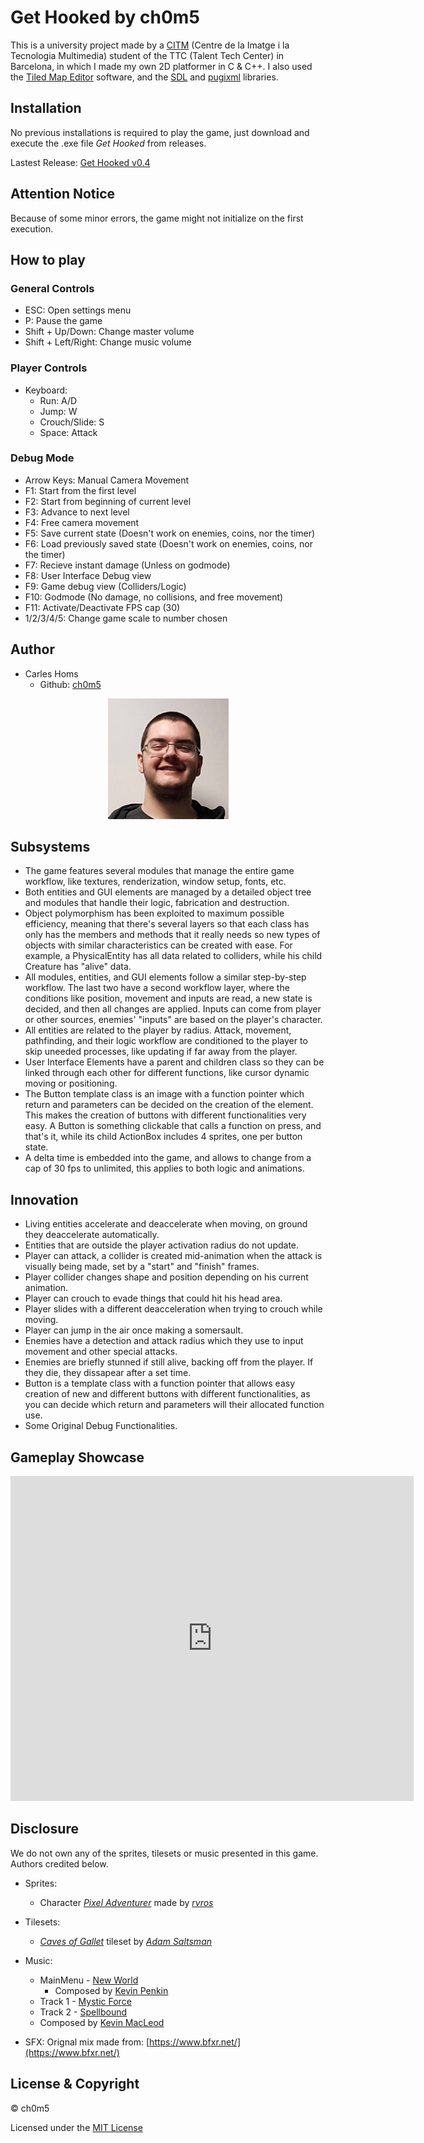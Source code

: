 # Get Hooked by ch0m5
This is a university project made by a [CITM](https://www.citm.upc.edu/ing/) (Centre de la Imatge i la Tecnologia Multimedia) student of the TTC (Talent Tech Center) in Barcelona, in which I made my own 2D platformer in C & C++. I also used the [Tiled Map Editor](https://www.mapeditor.org/) software, and the [SDL](https://www.libsdl.org/) and [pugixml](https://pugixml.org/) libraries.

## Installation
No previous installations is required to play the game, just download and execute the .exe file *Get Hooked* from releases.

Lastest Release: [Get Hooked v0.4](https://github.com/Scotland-Fury/Hook_Platformer/releases/tag/0.4)

## Attention Notice
Because of some minor errors, the game might not initialize on the first execution.

## How to play
### General Controls
* ESC: Open settings menu
* P: Pause the game
* Shift + Up/Down: Change master volume
* Shift + Left/Right: Change music volume

### Player Controls
* Keyboard:
	* Run: A/D
	* Jump: W
	* Crouch/Slide: S
	* Space: Attack
	
### Debug Mode
* Arrow Keys: Manual Camera Movement
* F1: Start from the first level
* F2: Start from beginning of current level
* F3: Advance to next level
* F4: Free camera movement
* F5: Save current state	(Doesn't work on enemies, coins, nor the timer)
* F6: Load previously saved state	(Doesn't work on enemies, coins, nor the timer)
* F7: Recieve instant damage (Unless on godmode)
* F8: User Interface Debug view
* F9: Game debug view (Colliders/Logic)
* F10: Godmode (No damage, no collisions, and free movement)
* F11: Activate/Deactivate FPS cap (30)
* 1/2/3/4/5: Change game scale to number chosen

## Author
* Carles Homs 
  * Github: [ch0m5](https://github.com/ch0m5)

<p align="center">
  <img src="https://raw.githubusercontent.com/Scotland-Fury/Hook_Platformer/gh-pages/Carles_Homs.png"/>
</p>

## Subsystems
* The game features several modules that manage the entire game workflow, like textures, renderization, window setup, fonts, etc.
* Both entities and GUI elements are managed by a detailed object tree and modules that handle their logic, fabrication and destruction.
* Object polymorphism has been exploited to maximum possible efficiency, meaning that there's several layers so that each class has only has the members and methods that it really needs so new types of objects with similar characteristics can be created with ease. For example, a PhysicalEntity has all data related to colliders, while his child Creature has "alive" data.
* All modules, entities, and GUI elements follow a similar step-by-step workflow. The last two have a second workflow layer, where the conditions like position, movement and inputs are read, a new state is decided, and then all changes are applied. Inputs can come from player or other sources, enemies' "inputs" are based on the player's character.
* All entities are related to the player by radius. Attack, movement, pathfinding, and their logic workflow are conditioned to the player to skip uneeded processes, like updating if far away from the player.
* User Interface Elements have a parent and children class so they can be linked through each other for different functions, like cursor dynamic moving or positioning.
* The Button template class is an image with a function pointer which return and parameters can be decided on the creation of the element. This makes the creation of buttons with different functionalities very easy. A Button is something clickable that calls a function on press, and that's it, while its child ActionBox includes 4 sprites, one per button state.
* A delta time is embedded into the game, and allows to change from a cap of 30 fps to unlimited, this applies to both logic and animations.

## Innovation
* Living entities accelerate and deaccelerate when moving, on ground they deaccelerate automatically.
* Entities that are outside the player activation radius do not update.
* Player can attack, a collider is created mid-animation when the attack is visually being made, set by a "start" and "finish" frames.
* Player collider changes shape and position depending on his current animation.
* Player can crouch to evade things that could hit his head area.
* Player slides with a different deacceleration when trying to crouch while moving.
* Player can jump in the air once making a somersault.
* Enemies have a detection and attack radius which they use to input movement and other special attacks.
* Enemies are briefly stunned if still alive, backing off from the player. If they die, they dissapear after a set time.
* Button is a template class with a function pointer that allows easy creation of new and different buttons with different functionalities, as you can decide which return and parameters will their allocated function use.
* Some Original Debug Functionalities.

## Gameplay Showcase
<html>
<body>

<iframe width="645" height="520" src="https://www.youtube.com/embed/TCNyWyyBZjc" frameborder="0" allow="accelerometer; autoplay; encrypted-media; gyroscope; picture-in-picture" allowfullscreen></iframe>

</body>
</html>

## Disclosure
We do not own any of the sprites, tilesets or music presented in this game. Authors credited below.

* Sprites: 
	* Character [*Pixel Adventurer*](https://rvros.itch.io/animated-pixel-hero) made by [*rvros*](https://rvros.itch.io/)

* Tilesets:
	* [*Caves of Gallet*](https://adamatomic.itch.io/caves-of-gallet) tileset by [*Adam Saltsman*](https://adamatomic.itch.io/) 

* Music:
	* MainMenu - [New World](https://www.youtube.com/watch?v=uwgqElzccUE)
		* Composed by [Kevin Penkin](http://www.kpenkmusic.com/)
	* Track 1 - [Mystic Force](https://www.youtube.com/watch?v=pfryxqYSHqA&feature=youtu.be)
	* Track 2 - [Spellbound](https://www.youtube.com/watch?v=FXDThZaMO4c&feature=youtu.be)
	* Composed by [Kevin MacLeod](https://www.youtube.com/channel/UCSZXFhRIx6b0dFX3xS8L1yQ)

* SFX: Orignal mix made from: [https://www.bfxr.net/](https://www.bfxr.net/)

## License & Copyright 

© ch0m5

Licensed under the [MIT License](https://github.com/Scotland-Fury/Hook_Platformer/blob/master/LICENSE)
